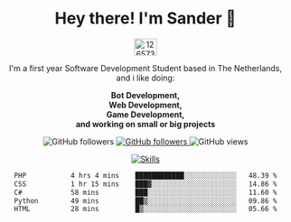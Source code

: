<div align="center">
<h1>Hey there! I'm Sander 🦜</h1>
<a href="https://discord.com/users/1265737667975577721" target="blank"><img align="center" src="https://raw.githubusercontent.com/rahuldkjain/github-profile-readme-generator/master/src/images/icons/Social/discord.svg" alt="1265737667975577721" height="30" width="40" /></a>
<p style="max-width: 40rem">I'm a first year Software Development Student based in The Netherlands, and i like doing:</p>

<p style="max-width: 40rem">
<b>Bot Development, <br />Web Development, <br> Game Development, <br> and working on small or big projects</b>
</p>

<p>
    <img alt="GitHub followers" src="https://img.shields.io/github/followers/sanderhd">
    <a href="https://www.sanderhd.me">
        <img alt="GitHub followers" src="https://img.shields.io/badge/My-website-blue">
    </a>
    <img alt="GitHub views" src="https://komarev.com/ghpvc/?username=sanderhd&label=Profile+views&color=blue">
</p>

<p>
    <a href="https://sanderhd.me" target="_blank">
        <img alt="Skills" src="https://skillicons.dev/icons?i=html,css,js,p5js,nodejs,php,mysql,md,discordjs,bots,figma,github,vscode,windows,vercel&perline=11">
    </a>
</p>

<!--START_SECTION:waka-->

```txt
PHP           4 hrs 4 mins    ████████████░░░░░░░░░░░░░   48.39 %
CSS           1 hr 15 mins    ███▓░░░░░░░░░░░░░░░░░░░░░   14.86 %
C#            58 mins         ███░░░░░░░░░░░░░░░░░░░░░░   11.60 %
Python        49 mins         ██▒░░░░░░░░░░░░░░░░░░░░░░   09.86 %
HTML          28 mins         █▒░░░░░░░░░░░░░░░░░░░░░░░   05.66 %
```

<!--END_SECTION:waka-->
</div>
